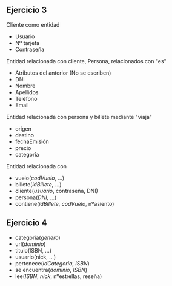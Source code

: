 ## Ejercicio 3
Cliente como entidad
- Usuario
- Nº tarjeta
- Contraseña

Entidad relacionada con cliente, Persona, relacionados con "es"
- Atributos del anterior (No se escriben)
- DNI
- Nombre
- Apellidos
- Teléfono
- Email

Entidad relacionada con persona y billete mediante "viaja"
- origen
- destino
- fechaEmisión
- precio
- categoría

Entidad relacionada con 

- vuelo(*codVuelo*, ...)
- billete(*idBillete*, ...)
- cliente(*usuario*, contraseña, DNI)
- persona(*DNI*, ...)
- contiene(*idBillete*, *codVuelo*, nºasiento)

## Ejercicio 4
- categoria(*genero*)
- url(*dominio*)
- titulo(ISBN, ...)
- usuario(nick, ...)
- pertenece(*idCategoria*, *ISBN*)
- se encuentra(*dominio*, *ISBN*)
- lee(*ISBN*, *nick*, nºestrellas, reseña)

